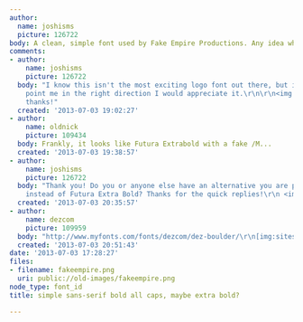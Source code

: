 ```yaml
---
author:
  name: joshisms
  picture: 126722
body: A clean, simple font used by Fake Empire Productions. Any idea what it is?
comments:
- author:
    name: joshisms
    picture: 126722
  body: "I know this isn't the most exciting logo font out there, but if anyone could
    point me in the right direction I would appreciate it.\r\n\r\n<img src=\"http://static.tumblr.com/arlul7p/CtWl84wvm/fe_logo.png\">\r\n\r\nMany
    thanks!"
  created: '2013-07-03 19:02:27'
- author:
    name: oldnick
    picture: 109434
  body: Frankly, it looks like Futura Extrabold with a fake /M...
  created: '2013-07-03 19:38:57'
- author:
    name: joshisms
    picture: 126722
  body: "Thank you! Do you or anyone else have an alternative you are partial to using
    instead of Futura Extra Bold? Thanks for the quick replies!\r\n <img src=\"http://www.todayandtomorrow.net/wp-content/uploads/2009/04/futura_2.jpg\">\r\n\r\n"
  created: '2013-07-03 20:35:57'
- author:
    name: dezcom
    picture: 109959
  body: "http://www.myfonts.com/fonts/dezcom/dez-boulder/\r\n[img:sites/default/files/old-images/FAKE-EMPIRE_5605.png]"
  created: '2013-07-03 20:51:43'
date: '2013-07-03 17:28:27'
files:
- filename: fakeempire.png
  uri: public://old-images/fakeempire.png
node_type: font_id
title: simple sans-serif bold all caps, maybe extra bold?

---
```


